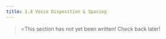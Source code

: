 ```yaml
---
title: 1.4 Voice Disposition & Spacing
---
```

> ⭐This section has not yet been written!  Check back later!
